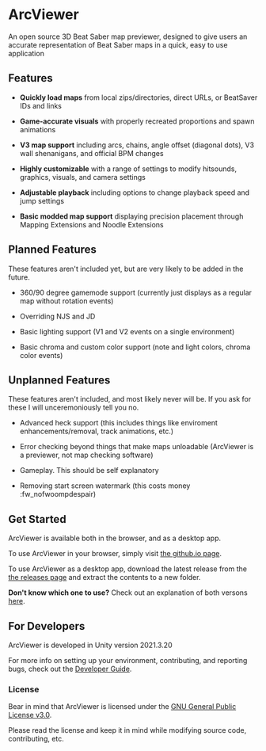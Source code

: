 # ArcViewer
An open source 3D Beat Saber map previewer, designed to give users an accurate representation of Beat Saber maps in a quick, easy to use application

## Features
- **Quickly load maps** from local zips/directories, direct URLs, or BeatSaver IDs and links

- **Game-accurate visuals** with properly recreated proportions and spawn animations

- **V3 map support** including arcs, chains, angle offset (diagonal dots), V3 wall shenanigans, and official BPM changes

- **Highly customizable** with a range of settings to modify hitsounds, graphics, visuals, and camera settings

- **Adjustable playback** including options to change playback speed and jump settings

- **Basic modded map support** displaying precision placement through Mapping Extensions and Noodle Extensions

## Planned Features
These features aren't included yet, but are very likely to be added in the future.

- 360/90 degree gamemode support (currently just displays as a regular map without rotation events)

- Overriding NJS and JD

- Basic lighting support (V1 and V2 events on a single environment)

- Basic chroma and custom color support (note and light colors, chroma color events)

## Unplanned Features
These features aren't included, and most likely never will be. If you ask for these I will unceremoniously tell you no.

- Advanced heck support (this includes things like enviroment enhancements/removal, track animations, etc.)

- Error checking beyond things that make maps unloadable (ArcViewer is a previewer, not map checking software)

- Gameplay. This should be self explanatory

- Removing start screen watermark (this costs money :fw_nofwoompdespair)

## Get Started
ArcViewer is available both in the browser, and as a desktop app.

To use ArcViewer in your browser, simply visit [the github.io page](https://allpoland.github.io/ArcViewer/).

To use ArcViewer as a desktop app, download the latest release from the [the releases page](https://github.com/AllPoland/ArcViewer/releases) and extract the contents to a new folder.

**Don't know which one to use?** Check out an explanation of both versons [here](https://github.com/AllPoland/ArcViewer/wiki/Which-Version-Should-I-Use).

## For Developers
ArcViewer is developed in Unity version 2021.3.20

For more info on setting up your environment, contributing, and reporting bugs, check out the [Developer Guide](DEVELOPERS.md).

### License
Bear in mind that ArcViewer is licensed under the [GNU General Public License v3.0](LICENSE).

Please read the license and keep it in mind while modifying source code, contributing, etc.
